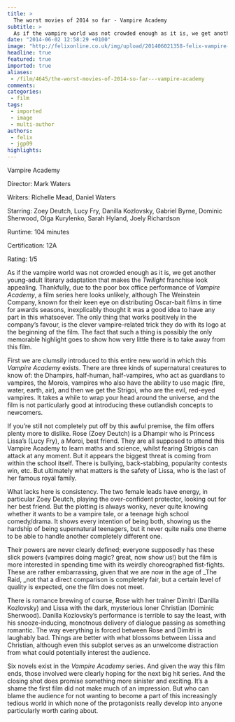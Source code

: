```yaml
---
title: >
  The worst movies of 2014 so far - Vampire Academy
subtitle: >
  As if the vampire world was not crowded enough as it is, we get another young-adult literary adaptation that makes the Twilight franchise look appealing.
date: "2014-06-02 12:58:29 +0100"
image: "http://felixonline.co.uk/img/upload/201406021358-felix-vampire-academy-set-report.jpg"
headline: true
featured: true
imported: true
aliases:
 - /film/4645/the-worst-movies-of-2014-so-far---vampire-academy
comments:
categories:
 - film
tags:
 - imported
 - image
 - multi-author
authors:
 - felix
 - jgp09
highlights:
---
```


Vampire Academy

Director: Mark Waters

Writers: Richelle Mead, Daniel Waters

Starring: Zoey Deutch, Lucy Fry, Danilla Kozlovsky, Gabriel Byrne, Dominic Sherwood, Olga Kurylenko, Sarah Hyland, Joely Richardson

Runtime: 104 minutes

Certification: 12A

Rating: 1/5

As if the vampire world was not crowded enough as it is, we get another young-adult literary adaptation that makes the _Twilight_ franchise look appealing. Thankfully, due to the poor box office performance of _Vampire Academy_, a film series here looks unlikely, although The Weinstein Company, known for their keen eye on distributing Oscar-bait films in time for awards seasons, inexplicably thought it was a good idea to have any part in this whatsoever. The only thing that works positively in the company’s favour, is the clever vampire-related trick they do with its logo at the beginning of the film. The fact that such a thing is possibly the only memorable highlight goes to show how very little there is to take away from this film.

First we are clumsily introduced to this entire new world in which this _Vampire Academy_ exists. There are three kinds of supernatural creatures to know of: the Dhampirs, half-human, half-vampires, who act as guardians to vampires, the Morois, vampires who also have the ability to use magic (fire, water, earth, air), and then we get the Strigoi, who are the evil, red-eyed vampires. It takes a while to wrap your head around the universe, and the film is not particularly good at introducing these outlandish concepts to newcomers.

If you’re still not completely put off by this awful premise, the film offers plenty more to dislike. Rose (Zoey Deutch) is a Dhampir who is Princess Lissa’s (Lucy Fry), a Moroi, best friend. They are all supposed to attend this Vampire Academy to learn maths and science, whilst fearing Strigois can attack at any moment. But it appears the biggest threat is coming from within the school itself. There is bullying, back-stabbing, popularity contests win, etc. But ultimately what matters is the safety of Lissa, who is the last of her famous royal family.

What lacks here is consistency. The two female leads have energy, in particular Zoey Deutch, playing the over-confident protector, looking out for her best friend. But the plotting is always wonky, never quite knowing whether it wants to be a vampire tale, or a teenage high school comedy/drama. It shows every intention of being both, showing us the hardship of being supernatural teenagers, but it never quite nails one theme to be able to handle another completely different one.

Their powers are never clearly defined; everyone supposedly has these slick powers (vampires doing magic? great, now show us!) but the film is more interested in spending time with its weirdly choreographed fist-fights. These are rather embarrassing, given that we are now in the age of _The Raid, _not that a direct comparison is completely fair, but a certain level of quality is expected, one the film does not meet.

There is romance brewing of course, Rose with her trainer Dimitri (Danilla Kozlovsky) and Lissa with the dark, mysterious loner Christian (Dominic Sherwood). Danilla Kozlovsky’s performance is terrible to say the least, with his snooze-inducing, monotnous delivery of dialogue passing as something romantic. The way everything is forced between Rose and Dimitri is laughably bad. Things are better with what blossoms between Lissa and Christian, although even this subplot serves as an unwelcome distraction from what could potentially interest the audience.

Six novels exist in the _Vampire Academy_ series. And given the way this film ends, those involved were clearly hoping for the next big hit series. And the closing shot does promise something more sinister and exciting. It’s a shame the first film did not make much of an impression. But who can blame the audience for not wanting to become a part of this increasingly tedious world in which none of the protagonists really develop into anyone particularly worth caring about.
